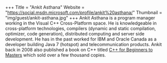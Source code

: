 +++
Title = "Ankit Asthana"
Website = "https://social.msdn.microsoft.com/profile/ankit%20asthana/"
Thumbnail = "img/guest/ankit-asthana.jpg"
+++
Ankit Asthana is a program manager working in the Visual C++ Cross-Platform space. He is knowledgeable in cross-platform technologies, compilers (dynamic and static compilation, optimizer, code generation), distributed computing and server side development. He has in the past worked for IBM and Oracle Canada as a developer building Java 7 (hotspot) and telecommunication products. Ankit back in 2008 also published a book on C++ titled [C++ for Beginners to Masters](http://amzn.to/1AiKa3c) which sold over a few thousand copies.